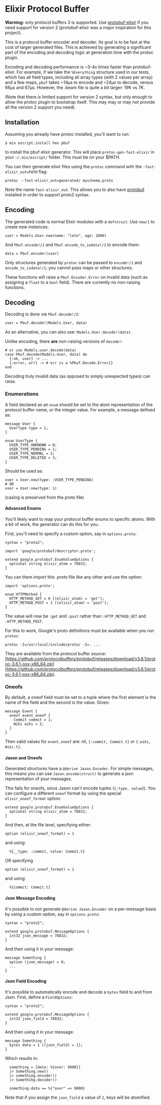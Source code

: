 # Elixir Protocol Buffer 

**Warning:** only protocol buffers 3 is supported. Use [protobuf-elixir](https://github.com/tony612/protobuf-elixir) if you need support for version 2 (protobuf-elixir was a major inspiration for this project).

This is a protocol buffer encoder and decoder. Its goal is to be fast at the cost of larger generated files. This is achieved by generating a significant part of the encoding and decoding logic at generation time with the protoc plugin.

Encoding and decoding performance is ~3-4x times faster than protobuf-elixir. For example, if we take the `%Everything` structure used in our tests, which has all field types, including all array types (with 2 values per array) and a few maps, `pbuf` takes ~14µs to encode and ~24µs to decode, versus 66µs and 67µs. However, the .beam file is quite a bit larger: 19K vs 7K.

(Note that there _is_ limited support for version 2 syntax, but only enough to allow the protoc plugin to bootstrap itself. This may may or may not provide all the version 2 support you need).

## Installation
Assuming you already have protoc installed, you'll want to run:

    $ mix escript.install hex pbuf

to install the pbuf elixir generator. This will place `protoc-gen-fast-elixir` in your `~/.mix/escript/` folder. This must be on your $PATH.

You can then generate elixir files using the `protoc` command with the `-fast-elixir_out=PATH` flag:

    protoc --fast-elixir_out=generated/ myschema.proto 

Note the name `fast-elixir_out`. This allows you to also have [protobuf](https://github.com/tony612/protobuf-elixir) installed in order to support proto2 syntax.

## Encoding
The generated code is normal Elixir modules with a `defstruct`. Use `new/1` to create new instances:

    user = Models.User.new(name: "leto", age: 2000)

And `Pbuf.encode!/1` and `Pbuf.encode_to_iodata!/1` to encode them:

    data = Pbuf.encode!(user)

Only structures generated by `protoc` can be passed to `encode!/1` and `encode_to_iodata!/1`; you cannot pass maps or other structures.

These functions will raise a `Pbuf.Encoder.Error` on invalid data (such as assigning a `float` to a `bool` field). There are currently no non-raising functions.

## Decoding
Decoding is done via `Pbuf.decode!/2`:
    
    user = Pbuf.decode!(Models.User, data)

As an alternative, you can also use: `Models.User.decode!(data)`.

Unlike encoding, there **are** non-raising versions of `decode!`:
  
    # or use Models.user.decode(data)
    case Pbuf.decode(Models.User, data) do
      {:ok, user} -> ...
      {:error, err} -> # err is a %Pbuf.Decode.Error{}
    end

Decoding truly invalid data (as opposed to simply unexpected types) can raise.

### Enumerations
A field declared as an `enum` should be set to the atom representation of the protocol buffer name, or the integer value. For example, a message defined as:

    message User {
      UserType type = 1;
    }

    enum UserType {
      USER_TYPE_UNKNOWN = 0;
      USER_TYPE_PENDING = 1;
      USER_TYPE_NORMAL = 2;
      USER_TYPE_DELETED = 3;
    }

Should be used as:

    user = User.new(type: :USER_TYPE_PENDING)
    # OR
    user = User.new(type: 1)

(casing is preserved from the proto file)

#### Advanced Enums
You'll likely want to map your protocol buffer enums to specific atoms. With a bit of work, the generator can do this for you.

First, you'll need to specify a custom option, say in `options.proto`:

```
syntax = "proto2";

import 'google/protobuf/descriptor.proto';

extend google.protobuf.EnumValueOptions {
  optional string elixir_atom = 78832;
}

```

You can them import this .proto file like any other and use the option:

```
import 'options.proto';

enum HTTPMethod {
  HTTP_METHOD_GET = 0 [(elixir_atom) = 'get'];
  HTTP_METHOD_POST = 1 [(elixir_atom) = 'post'];
}
```

The value will now be `:get` and `:post` rather than `:HTTP_METHOD_GET` and `:HTTP_METHOD_POST`.

For this to work, Google's proto definitions must be available when you run `protoc`:

```
protoc -I=/usr/local/include/proto/ -I=. ...
```

They are available from the protocol buffer source: [https://github.com/protocolbuffers/protobuf/releases/download/v3.6.1/protoc-3.6.1-osx-x86_64.zip](https://github.com/protocolbuffers/protobuf/releases/download/v3.6.1/protoc-3.6.1-osx-x86_64.zip).


### Oneofs
By default, a oneof field must be set to a tuple where the first element is the name of the field and the second is the value. Given:

    message Event {
      oneof event_oneof {
        Commit commit = 1;
        Wiki wiki = 2;
      }
    }

Then valid values for `event_oneof` are: nil, `{:commit, Commit.t}` or `{:wiki, Wiki.t}`.

#### Jason and Oneofs
Generated structures have a `@derive Jason.Encoder`. For simple messages, this means you can use `Jason.encode(struct)` to generate a json representation of your messages.

This fails for oneofs, since Jason can't encode tuples (`{:type, value`}). You can configure a different `oneof` format by using the special `elixir_oneof_format` option:

```
extend google.protobuf.EnumValueOptions {
  optional string elixir_atom = 78832;
}
```

And then, at the file level, specifying either: 

```
option (elixir_oneof_format) = 1
```

and using:

```
  %{__type: :commit, value: Commit.t}
```

OR specifying

```
option (elixir_oneof_format) = 1
```

and using:

```
  %{commit: Commit.t}
```

#### Json Message Encoding
It's possible to not generate `@derive Jason.Encoder` on a per-message basis by using a custom option, say in `options.proto`:

```
syntax = "proto2";

extend google.protobuf.MessageOptions {
  int32 json_message = 78832;
}

```

And then using it in your message:

```
message Something {
  option (json_message) = 0;
  ...
}
```

#### Json Field Encoding
It's possible to automatically encode and decode a `bytes` field to and from Json. First, define a `FieldOptions`:

```
syntax = "proto2";

extend google.protobuf.MessageOptions {
  int32 json_field = 78832;
}

```

And then using it in your message:

```
message Something {
  bytes data = 1 [(json_field) = 1];
}
```

Which results in:
```
  something = [data: %{over: 9000}]
  |> Something.new()
  |> something.encode!()
  |> Somethihg.decode!()

  something.data == %{"over" => 9000}
```

Note that if you assign the `json_field` a value of `2`, keys will be atomified.
